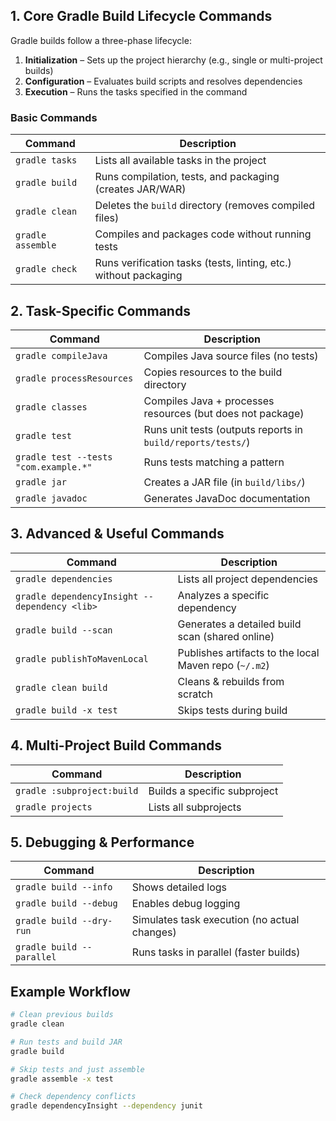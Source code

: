 ## 1. Core Gradle Build Lifecycle Commands
Gradle builds follow a three-phase lifecycle:

1. **Initialization** – Sets up the project hierarchy (e.g., single or multi-project builds)
2. **Configuration** – Evaluates build scripts and resolves dependencies
3. **Execution** – Runs the tasks specified in the command

### Basic Commands

| Command           | Description                                                      |
| ----------------- | ---------------------------------------------------------------- |
| `gradle tasks`    | Lists all available tasks in the project                         |
| `gradle build`    | Runs compilation, tests, and packaging (creates JAR/WAR)         |
| `gradle clean`    | Deletes the `build` directory (removes compiled files)           |
| `gradle assemble` | Compiles and packages code without running tests                 |
| `gradle check`    | Runs verification tasks (tests, linting, etc.) without packaging |

## 2. Task-Specific Commands

| Command | Description |
|---------|-------------|
| `gradle compileJava` | Compiles Java source files (no tests) |
| `gradle processResources` | Copies resources to the build directory |
| `gradle classes` | Compiles Java + processes resources (but does not package) |
| `gradle test` | Runs unit tests (outputs reports in `build/reports/tests/`) |
| `gradle test --tests "com.example.*"` | Runs tests matching a pattern |
| `gradle jar` | Creates a JAR file (in `build/libs/`) |
| `gradle javadoc` | Generates JavaDoc documentation |

## 3. Advanced & Useful Commands

| Command | Description |
|---------|-------------|
| `gradle dependencies` | Lists all project dependencies |
| `gradle dependencyInsight --dependency <lib>` | Analyzes a specific dependency |
| `gradle build --scan` | Generates a detailed build scan (shared online) |
| `gradle publishToMavenLocal` | Publishes artifacts to the local Maven repo (`~/.m2`) |
| `gradle clean build` | Cleans & rebuilds from scratch |
| `gradle build -x test` | Skips tests during build |

## 4. Multi-Project Build Commands

| Command | Description |
|---------|-------------|
| `gradle :subproject:build` | Builds a specific subproject |
| `gradle projects` | Lists all subprojects |

## 5. Debugging & Performance

| Command | Description |
|---------|-------------|
| `gradle build --info` | Shows detailed logs |
| `gradle build --debug` | Enables debug logging |
| `gradle build --dry-run` | Simulates task execution (no actual changes) |
| `gradle build --parallel` | Runs tasks in parallel (faster builds) |

## Example Workflow

```sh
# Clean previous builds
gradle clean

# Run tests and build JAR
gradle build

# Skip tests and just assemble
gradle assemble -x test

# Check dependency conflicts
gradle dependencyInsight --dependency junit
```
